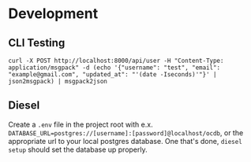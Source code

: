 # Development

## CLI Testing

```
curl -X POST http://localhost:8000/api/user -H "Content-Type: application/msgpack" -d (echo '{"username": "test", "email": "example@gmail.com", "updated_at": "'(date -Iseconds)'"}' | json2msgpack) | msgpack2json
```

## Diesel

Create a `.env` file in the project root with e.x. `DATABASE_URL=postgres://[username]:[password]@localhost/ocdb`, or the appropriate url to your local postgres database. One that's done, `diesel setup` should set the database up properly.

